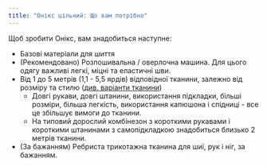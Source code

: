 ```yaml
---
title: "Онікс цільний: Що вам потрібно"
---
```


Щоб зробити Онікс, вам знадобиться наступне:

- Базові матеріали для шиття
- (Рекомендовано) Розпошивальна / оверлочна машина. Для цього одягу важливі легкі, міцні та еластичні шви.
- Від 1 до 5 метрів (1,1 - 5,5 ярдів) відповідної тканини, залежно від розміру та стилю ([див. варіанти тканини](/docs/patterns/opal/fabric))
    - Довгі рукави, довгі штанини, використання підкладки, більші розміри, більша легкість, використання капюшона і спідниці - все це збільшує вимоги до тканини.
    - На типовий дорослий комбінезон з короткими рукавами і короткими штанинами з самопідкладкою знадобиться близько 2 метрів тканини.
- (За бажанням) Ребриста трикотажна тканина для шиї, рук і ніг, за бажанням.
